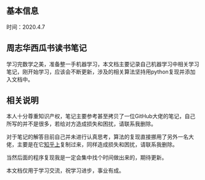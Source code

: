 ## 基本信息
时间：2020.4.7
## 周志华西瓜书读书笔记
学习完数学之美，准备整一手机器学习，本文档主要记录自己机器学习中相关学习笔记，刚开始学习，应该会不断更新，涉及的相关算法坚持用python复现并添加入文档中。

## 相关说明
本人十分尊重知识产权，笔记主要参考甚至拷贝了一位GitHub大佬的笔记，自己所写的并不是很多，若给对方造成损失和困扰，请联系我删除。

对于笔记的解答目前自己并未进行认真思考，算法的复现直接挪用了另外一名大佬，主要是在它[知乎上](https://zhuanlan.zhihu.com/c_1013850291887845376)复制过来，同样造成损失和困扰，请联系我删除。

当然后面的程序复现我是一定会集中找个时间做出来的，期待更新。

本文档仅用于学习交流，祝学习进步，事业有成。
